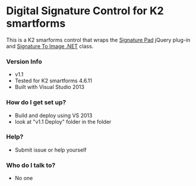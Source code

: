 # Digital Signature Control for K2 smartforms #

This is a K2 smarforms control that wraps the [Signature Pad](https://github.com/thomasjbradley/signature-pad) jQuery plug-in and [Signature To Image .NET](https://github.com/parrots/SignatureToImageDotNet) class. 

### Version Info ###

* v1.1
* Tested for K2 smartforms 4.6.11
* Built with Visual Studio 2013


### How do I get set up? ###

* Build and deploy using VS 2013
* look at "v1.1 Deploy" folder in the folder

### Help? ###

* Submit issue or help yourself

### Who do I talk to? ###

* No one